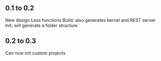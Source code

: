 ## 0.1 to 0.2
New design
Less functions
Build: also generates kernel and REST server
Init: will generate a folder structure


## 0.2 to 0.3
Can now init custom projects